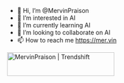 - 👋 Hi, I’m @MervinPraison
- 👀 I’m interested in AI
- 🌱 I’m currently learning AI
- 💞️ I’m looking to collaborate on AI
- 📫 How to reach me https://mer.vin

<a href="https://trendshift.io/developers/9425" target="_blank"><img src="https://trendshift.io/api/badge/developers/9425" alt="MervinPraison | Trendshift" style="width: 250px; height: 55px;" width="250" height="55"/></a>

<!---
MervinPraison/MervinPraison is a ✨ special ✨ repository because its `README.md` (this file) appears on your GitHub profile.
You can click the Preview link to take a look at your changes.
--->
